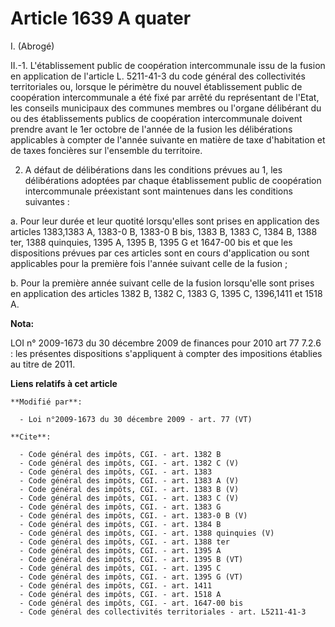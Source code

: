 # Article 1639 A quater

I. (Abrogé) 

II.-1. L'établissement public de coopération intercommunale issu de la fusion en application de l'article L. 5211-41-3 du
code général des collectivités territoriales ou, lorsque le périmètre du nouvel établissement public de coopération
intercommunale a été fixé par arrêté du représentant de l'Etat, les conseils municipaux des communes membres ou l'organe
délibérant du ou des établissements publics de coopération intercommunale doivent prendre avant le 1er octobre de l'année de
la fusion les délibérations applicables à compter de l'année suivante en matière de taxe d'habitation et de taxes foncières
sur l'ensemble du territoire. 

2. A défaut de délibérations dans les conditions prévues au 1, les délibérations adoptées par chaque établissement public de
coopération intercommunale préexistant sont maintenues dans les conditions suivantes : 

a. Pour leur durée et leur quotité lorsqu'elles sont prises en application des articles 1383,1383 A, 1383-0 B, 1383-0 B bis,
1383 B, 
1383 C, 1384 B, 1388 ter, 1388 quinquies, 1395 A, 1395 B, 1395 G et 1647-00 bis et que les dispositions prévues par ces
articles sont en cours d'application ou sont applicables pour la première fois l'année suivant celle de la fusion ; 

b. Pour la première année suivant celle de la fusion lorsqu'elle sont prises en application des articles 1382 B, 1382 C, 1383
G, 1395 C, 1396,1411 et 1518 A.

**Nota:**

LOI n° 2009-1673 du 30 décembre 2009 de finances pour 2010 art 77 7.2.6  : les présentes dispositions s'appliquent à compter
des impositions établies au titre de 2011.

**Liens relatifs à cet article**

	**Modifié par**:

	  - Loi n°2009-1673 du 30 décembre 2009 - art. 77 (VT)

	**Cite**:

	  - Code général des impôts, CGI. - art. 1382 B
	  - Code général des impôts, CGI. - art. 1382 C (V)
	  - Code général des impôts, CGI. - art. 1383
	  - Code général des impôts, CGI. - art. 1383 A (V)
	  - Code général des impôts, CGI. - art. 1383 B (V)
	  - Code général des impôts, CGI. - art. 1383 C (V)
	  - Code général des impôts, CGI. - art. 1383 G
	  - Code général des impôts, CGI. - art. 1383-0 B (V)
	  - Code général des impôts, CGI. - art. 1384 B
	  - Code général des impôts, CGI. - art. 1388 quinquies (V)
	  - Code général des impôts, CGI. - art. 1388 ter
	  - Code général des impôts, CGI. - art. 1395 A
	  - Code général des impôts, CGI. - art. 1395 B (VT)
	  - Code général des impôts, CGI. - art. 1395 C
	  - Code général des impôts, CGI. - art. 1395 G (VT)
	  - Code général des impôts, CGI. - art. 1411
	  - Code général des impôts, CGI. - art. 1518 A
	  - Code général des impôts, CGI. - art. 1647-00 bis
	  - Code général des collectivités territoriales - art. L5211-41-3
